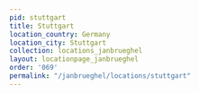 ```yaml
---
pid: stuttgart
title: Stuttgart
location_country: Germany
location_city: Stuttgart
collection: locations_janbrueghel
layout: locationpage_janbrueghel
order: '069'
permalink: "/janbrueghel/locations/stuttgart"
---
```

